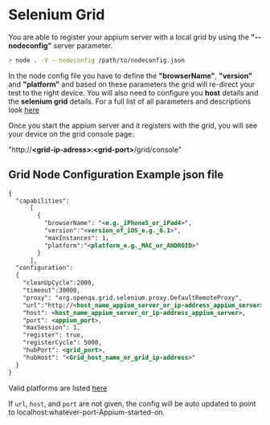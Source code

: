 # Selenium Grid

You are able to register your appium server with a local grid by using the
**"--nodeconfig"** server parameter.

```bash
> node . -V --nodeconfig /path/to/nodeconfig.json
```

In the node config file you have to define the **"browserName"**,
**"version"** and **"platform"** and based on these parameters the grid
will re-direct your test to the right device. You will also need to
configure you **host** details and the **selenium grid** details. For
a full list of all parameters and descriptions look
[here](http://code.google.com/p/selenium/source/browse/java/server/src/org/openqa/grid/common/defaults/GridParameters.properties)

Once you start the appium server and it registers with the grid,
you will see your device on the grid console page:

"http://**\<grid-ip-adress\>**:**\<grid-port\>**/grid/console"

## Grid Node Configuration Example json file

```xml
{
  "capabilities":
      [
        {
          "browserName": "<e.g._iPhone5_or_iPad4>",
          "version":"<version_of_iOS_e.g._6.1>",
          "maxInstances": 1,
          "platform":"<platform_e.g._MAC_or_ANDROID>"
        }
      ],
  "configuration":
  {
    "cleanUpCycle":2000,
    "timeout":30000,
    "proxy": "org.openqa.grid.selenium.proxy.DefaultRemoteProxy",
    "url":"http://<host_name_appium_server_or_ip-address_appium_server>:<appium_port>/wd/hub",
    "host": <host_name_appium_server_or_ip-address_appium_server>,
    "port": <appium_port>,
    "maxSession": 1,
    "register": true,
    "registerCycle": 5000,
    "hubPort": <grid_port>,
    "hubHost": "<Grid_host_name_or_grid_ip-address>"
  }
}
```

Valid platforms are listed [here](http://selenium.googlecode.com/git/docs/api/java/org/openqa/selenium/Platform.html)

If `url`, `host`, and `port` are not given, the config will be auto updated
to point to localhost:whatever-port-Appium-started-on.
